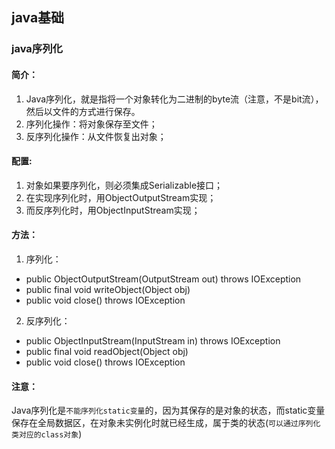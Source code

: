 ## java基础
### java序列化
#### 简介：
1. Java序列化，就是指将一个对象转化为二进制的byte流（注意，不是bit流），然后以文件的方式进行保存。
2. 序列化操作：将对象保存至文件；
3. 反序列化操作：从文件恢复出对象；
#### 配置: 
1. 对象如果要序列化，则必须集成Serializable接口；
2. 在实现序列化时，用ObjectOutputStream实现；
3. 而反序列化时，用ObjectInputStream实现；
#### 方法：
1. 序列化：
* public ObjectOutputStream(OutputStream out) throws IOException
* public final void writeObject(Object obj)
* public void close() throws IOException

2. 反序列化：
* public ObjectInputStream(InputStream in) throws IOException
* public final void readObject(Object obj)
* public void close() throws IOException


#### 注意：
Java序列化是`不能序列化static变量`的，因为其保存的是对象的状态，而static变量保存在全局数据区，在对象未实例化时就已经生成，属于类的状态(`可以通过序列化类对应的class对象`)